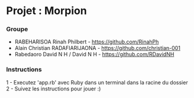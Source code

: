 # Projet : Morpion

### Groupe
- RABEHARISOA Rinah Philbert - https://github.com/RinahPh
- Alain Christian RADAFIARIJAONA - https://github.com/christian-001
- Rabedaoro David N H / David N H - https://github.com/RDavidNH

### Instructions

1 - Executez 'app.rb' avec Ruby dans un terminal dans la racine du dossier  
2 - Suivez les instructions pour jouer :)

